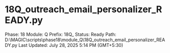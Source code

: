 # 18Q_outreach_email_personalizer_READY.py

Phase: 18
Module: Q
Prefix: 18Q_
Status: Ready
Path: D:\MAGIC\scripts\phase18\module_Q\18Q_outreach_email_personalizer_READY.py
Last Updated: July 28, 2025 5:14 PM (GMT+5:30)
